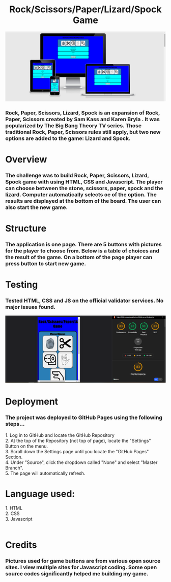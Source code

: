 <h1 align="center">Rock/Scissors/Paper/Lizard/Spock Game</h1>

<img src="assets/images/resp.png">

<h3>Rock, Paper, Scissors, Lizard, Spock is an expansion of Rock, Paper, Scissors created by Sam Kass and Karen Bryla . It was popularized by The Big Bang Theory TV series. Those traditional Rock, Paper, Scissors rules still apply, but two new options are added to the game: Lizard and Spock.<h3>
  
<h1>Overview</h1>
  <h3>The challenge was to build Rock, Paper, Scissors, Lizard, Spock game with using HTML, CSS and Javascript. The player can choose between the stone, scissors, paper, spock and the lizard. Computer automatically selects oe of the option. The results are displayed at the bottom of the board. The user can also start the new game.</h3>  
<h1>Structure</h1>
  <h3>The application is one page. There are 5 buttons with pictures for the player to choose from. Below is a table of choices and the result of the game. On a bottom of the page player can press button to start new game.</h3>
<h1>Testing</h2>
  <h3>Tested HTML, CSS and JS on the official validator services. No major issues found.</h3>
  <img src="assets/images/lighthouse.png">
<h1>Deployment</h1>
  <h3>The project was deployed to GitHub Pages using the following steps...</h3>
   1. Log in to GitHub and locate the GitHub Repository<br>
   2. At the top of the Repository (not top of page), locate the "Settings" Button on the menu.<br>
   3. Scroll down the Settings page until you locate the "GitHub Pages" Section.<br>
   4. Under "Source", click the dropdown called "None" and select "Master Branch".<br>
   5. The page will automatically refresh.
   <br>
<h1>Language used:</h1>
   1. HTML<br>
   2. CSS<br>
   3. Javascript<br>
   <br>
<h1>Credits</h1>
 <h3>Pictures used for game buttons are from various open source sites. I view multiple sites for Javascript coding. Some open source codes significantly helped me building my game.</h3> 


  
  
